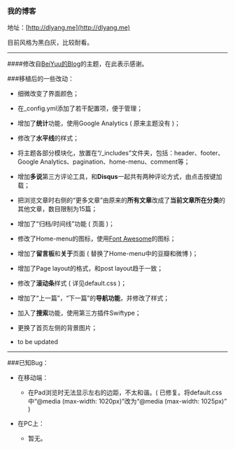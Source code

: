 ### 我的博客

地址：[http://dlyang.me](http://dlyang.me)

目前风格为黑白灰，比较耐看。

----

####修改自[BeiYuu的Blog](http://beiyuu.com)的主题，在此表示感谢。

###移植后的一些改动：

* 细微改变了界面颜色；
* 在_config.yml添加了若干配置项，便于管理；
* 增加了**统计**功能，使用Google Analytics ( 原来主题没有 )；
* 修改了**水平线**的样式；
* 将主题各部分模块化，放置在“/_includes”文件夹，包括：header、footer、Google Analytics、pagination、home-menu、comment等；
* 增加**多说**第三方评论工具，和**Disqus**一起共有两种评论方式，由点击按键加载；
* 把浏览文章时右侧的“更多文章”由原来的**所有文章**改成了**当前文章所在分类**的其他文章，数目限制为15篇；
* 增加了“归档/时间线”功能 ( 页面 )；
* 修改了Home-menu的图标，使用[Font Awesome](http://fortawesome.github.io/Font-Awesome/icons/)的图标；
* 增加了**留言板**和**关于**页面 ( 替换了Home-menu中的豆瓣和微博 )；
* 增加了Page layout的格式，和post layout趋于一致；
* 修改了**滚动条**样式 ( 详见default.css )；
* 增加了“上一篇”，“下一篇”的**导航功能**，并修改了样式；
* 加入了**搜索**功能，使用第三方插件Swiftype；
* 更换了首页左侧的背景图片；

* to be updated

----

###已知Bug：

* 在移动端：
	* 在Pad浏览时无法显示左右的边距，不太和谐。( 已修复。将default.css中“@media (max-width: 1020px)”改为“@media (max-width: 1025px)” )

* 在PC上：
	* 暂无。